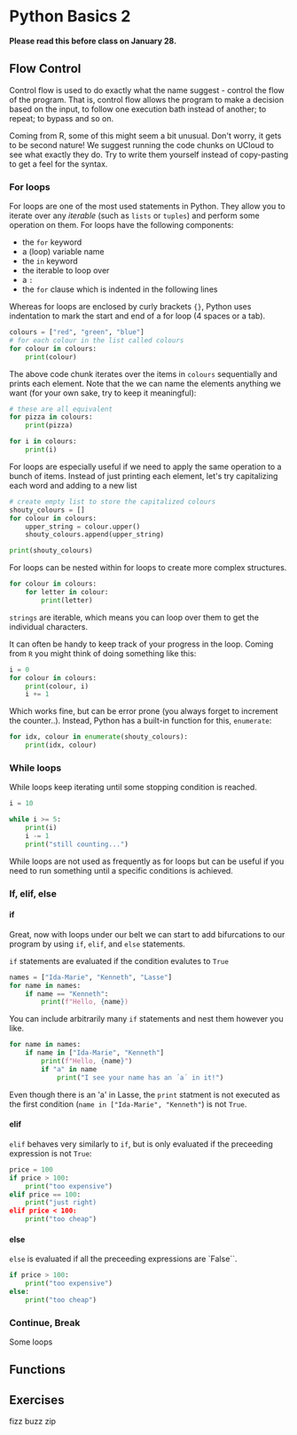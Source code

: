 # Python Basics 2
**Please read this before class on January 28.**

## Flow Control
Control flow is used to do exactly what the name suggest - control the flow of the program. That is, control flow allows the program to make a decision based on the input, to follow one execution bath instead of another; to repeat; to bypass and so on. 

Coming from R, some of this might seem a bit unusual. Don't worry, it gets to be second nature! We suggest running the code chunks on UCloud to see what exactly they do. Try to write them yourself instead of copy-pasting to get a feel for the syntax. 

### For loops
For loops are one of the most used statements in Python. They allow you to iterate over any *iterable* (such as `lists` or `tuples`) and perform some operation on them.
For loops have the following components:
- the `for` keyword
- a (loop) variable name
- the `in` keyword
- the iterable to loop over
- a `:`
- the `for` clause which is indented in the following lines

Whereas for loops are enclosed by curly brackets `{}`, Python uses indentation to mark the start and end of a for loop (4 spaces or a tab).

```python
colours = ["red", "green", "blue"]
# for each colour in the list called colours
for colour in colours:
    print(colour)
```

The above code chunk iterates over the items in `colours` sequentially and prints each element. Note that the we can name the elements anything we want (for your own sake, try to keep it meaningful):

```python
# these are all equivalent
for pizza in colours:
    print(pizza)

for i in colours:
    print(i)   
```

For loops are especially useful if we need to apply the same operation to a bunch of items. Instead of just printing each element, let's try capitalizing each word and adding to a new list

```python
# create empty list to store the capitalized colours
shouty_colours = []
for colour in colours:
    upper_string = colour.upper()
    shouty_colours.append(upper_string)

print(shouty_colours)
```

For loops can be nested within for loops to create more complex structures. 

```python
for colour in colours:
    for letter in colour:
        print(letter)
```

`strings` are iterable, which means you can loop over them to get the individual characters.

It can often be handy to keep track of your progress in the loop. Coming from `R` you might think of doing something like this:

```python
i = 0
for colour in colours:
    print(colour, i)
    i += 1
```

Which works fine, but can be error prone (you always forget to increment the counter..). Instead, Python has a built-in function for this, `enumerate`:
```python
for idx, colour in enumerate(shouty_colours):
    print(idx, colour)
```

### While loops
While loops keep iterating until some stopping condition is reached. 
```python
i = 10

while i >= 5:
    print(i)
    i -= 1
    print("still counting...")
```

While loops are not used as frequently as for loops but can be useful if you need to run something until a specific conditions is achieved.


### If, elif, else
#### if
Great, now with loops under our belt we can start to add bifurcations to our program by using `if`, `elif`, and `else` statements.

`if` statements are evaluated if the condition evalutes to `True`
```python
names = ["Ida-Marie", "Kenneth", "Lasse"]
for name in names:
    if name == "Kenneth":
        print(f"Hello, {name})
```

You can include arbitrarily many `if` statements and nest them however you like.

```python
for name in names:
    if name in ["Ida-Marie", "Kenneth"]
        print(f"Hello, {name}")
        if "a" in name
            print("I see your name has an ´a´ in it!")
```

Even though there is an 'a' in Lasse, the `print` statment is not executed as the first condition (`name in ["Ida-Marie", "Kenneth"`) is not `True`.

#### elif
`elif` behaves very similarly to `if`, but is only evaluated if the preceeding expression is not `True`:

```python
price = 100
if price > 100:
    print("too expensive")
elif price == 100:
    print("just right)
elif price < 100:
    print("too cheap")
```

#### else
`else` is evaluated if all the preceeding expressions are `False``.

```python
if price > 100:
    print("too expensive")
else:
    print("too cheap")
```


### Continue, Break
Some loops 




## Functions



 ## Exercises

 fizz buzz
 zip